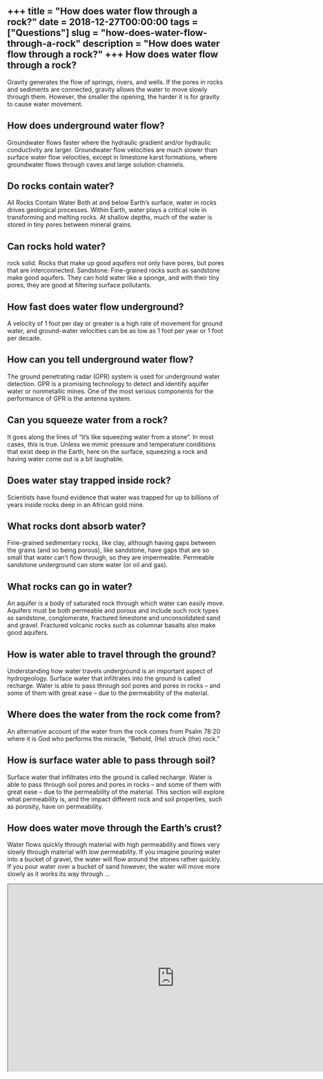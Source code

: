 +++
title = "How does water flow through a rock?"
date = 2018-12-27T00:00:00
tags = ["Questions"]
slug = "how-does-water-flow-through-a-rock"
description = "How does water flow through a rock?"
+++
How does water flow through a rock?
-----------------------------------

Gravity generates the flow of springs, rivers, and wells. If the pores in rocks and sediments are connected, gravity allows the water to move slowly through them. However, the smaller the opening, the harder it is for gravity to cause water movement.

How does underground water flow?
--------------------------------

Groundwater flows faster where the hydraulic gradient and/or hydraulic conductivity are larger. Groundwater flow velocities are much slower than surface water flow velocities, except in limestone karst formations, where groundwater flows through caves and large solution channels.

Do rocks contain water?
-----------------------

All Rocks Contain Water Both at and below Earth’s surface, water in rocks drives geological processes. Within Earth, water plays a critical role in transforming and melting rocks. At shallow depths, much of the water is stored in tiny pores between mineral grains.

Can rocks hold water?
---------------------

rock solid. Rocks that make up good aquifers not only have pores, but pores that are interconnected. Sandstone: Fine-grained rocks such as sandstone make good aquifers. They can hold water like a sponge, and with their tiny pores, they are good at filtering surface pollutants.

How fast does water flow underground?
-------------------------------------

A velocity of 1 foot per day or greater is a high rate of movement for ground water, and ground-water velocities can be as low as 1 foot per year or 1 foot per decade.

How can you tell underground water flow?
----------------------------------------

The ground penetrating radar (GPR) system is used for underground water detection. GPR is a promising technology to detect and identify aquifer water or nonmetallic mines. One of the most serious components for the performance of GPR is the antenna system.

Can you squeeze water from a rock?
----------------------------------

It goes along the lines of “it’s like squeezing water from a stone”. In most cases, this is true. Unless we mimic pressure and temperature conditions that exist deep in the Earth, here on the surface, squeezing a rock and having water come out is a bit laughable.

Does water stay trapped inside rock?
------------------------------------

Scientists have found evidence that water was trapped for up to billions of years inside rocks deep in an African gold mine.

What rocks dont absorb water?
-----------------------------

Fine-grained sedimentary rocks, like clay, although having gaps between the grains (and so being porous), like sandstone, have gaps that are so small that water can’t flow through, so they are impermeable. Permeable sandstone underground can store water (or oil and gas).

What rocks can go in water?
---------------------------

An aquifer is a body of saturated rock through which water can easily move. Aquifers must be both permeable and porous and include such rock types as sandstone, conglomerate, fractured limestone and unconsolidated sand and gravel. Fractured volcanic rocks such as columnar basalts also make good aquifers.

How is water able to travel through the ground?
-----------------------------------------------

Understanding how water travels underground is an important aspect of hydrogeology. Surface water that infiltrates into the ground is called recharge. Water is able to pass through soil pores and pores in rocks – and some of them with great ease – due to the permeability of the material.

Where does the water from the rock come from?
---------------------------------------------

An alternative account of the water from the rock comes from Psalm 78:20 where it is God who performs the miracle, “Behold, (He) struck (the) rock.”

How is surface water able to pass through soil?
-----------------------------------------------

Surface water that infiltrates into the ground is called recharge. Water is able to pass through soil pores and pores in rocks – and some of them with great ease – due to the permeability of the material. This section will explore what permeability is, and the impact different rock and soil properties, such as porosity, have on permeability.

How does water move through the Earth’s crust?
----------------------------------------------

Water flows quickly through material with high permeability and flows very slowly through material with low permeability. If you imagine pouring water into a bucket of gravel, the water will flow around the stones rather quickly. If you pour water over a bucket of sand however, the water will move more slowly as it works its way through …

<iframe allow="accelerometer; autoplay; clipboard-write; encrypted-media; gyroscope; picture-in-picture" allowfullscreen="" class="__youtube_prefs__  epyt-is-override  no-lazyload" data-no-lazy="1" data-origheight="433" data-origwidth="770" data-skipgform_ajax_framebjll="" height="433" id="_ytid_55784" loading="lazy" src="https://www.youtube.com/embed/NwT1e8R4hz0?enablejsapi=1&autoplay=0&cc_load_policy=0&cc_lang_pref=&iv_load_policy=1&loop=0&modestbranding=0&rel=1&fs=1&playsinline=0&autohide=2&theme=dark&color=red&controls=1&" title="YouTube player" width="770"></iframe>